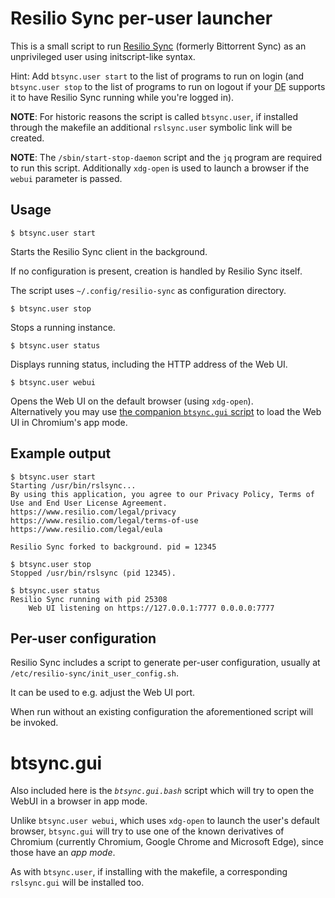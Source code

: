 # Resilio Sync per-user launcher

This is a small script to run [Resilio Sync][resilio] (formerly Bittorrent Sync) as an unprivileged user using initscript-like syntax.

Hint: Add `btsync.user start` to the list of programs to run on login (and `btsync.user stop` to the list of programs to run on logout if your <acronym title="Desktop Environment">DE</acronym> supports it to have Resilio Sync running while you're logged in). 

**NOTE**: For historic reasons the script is called `btsync.user`, if installed through the makefile an additional `rslsync.user` symbolic link will be created.

**NOTE**: The `/sbin/start-stop-daemon` script and the `jq` program are required to run this script. Additionally `xdg-open` is used to launch a browser if the `webui` parameter is passed.


## Usage

```shell
$ btsync.user start
```

Starts the Resilio Sync client in the background.

If no configuration is present, creation is handled by Resilio Sync itself.

The script uses `~/.config/resilio-sync` as configuration directory.

```shell
$ btsync.user stop
```

Stops a running instance.

```shell
$ btsync.user status
```

Displays running status, including the HTTP address of the Web UI.

```shell
$ btsync.user webui
```

Opens the Web UI on the default browser (using `xdg-open`).
\
Alternatively you may use [the companion `btsync.gui` script](#btsyncgui) to load the Web UI in Chromium's app mode.

## Example output

```shell
$ btsync.user start
Starting /usr/bin/rslsync...
By using this application, you agree to our Privacy Policy, Terms of Use and End User License Agreement.
https://www.resilio.com/legal/privacy
https://www.resilio.com/legal/terms-of-use
https://www.resilio.com/legal/eula

Resilio Sync forked to background. pid = 12345
```

```shell
$ btsync.user stop
Stopped /usr/bin/rslsync (pid 12345).
```

```shell
$ btsync.user status
Resilio Sync running with pid 25308
    Web UI listening on https://127.0.0.1:7777 0.0.0.0:7777
```

## Per-user configuration

Resilio Sync includes a script to generate per-user configuration, usually at `/etc/resilio-sync/init_user_config.sh`.

It can be used to e.g. adjust the Web UI port.

When run without an existing configuration the aforementioned script will be invoked.

# btsync.gui

Also included here is the _`btsync.gui.bash`_ script which will try to open
the WebUI in a browser in app mode.

Unlike `btsync.user webui`, which uses `xdg-open` to launch the user's default browser,
`btsync.gui` will try to use one of the known derivatives of Chromium (currently
Chromium, Google Chrome and Microsoft Edge), since those have an _app mode_.

As with `btsync.user`, if installing with the makefile, a corresponding `rslsync.gui` will
be installed too.

<!-- links -->

[resilio]: https://www.resilio.com

